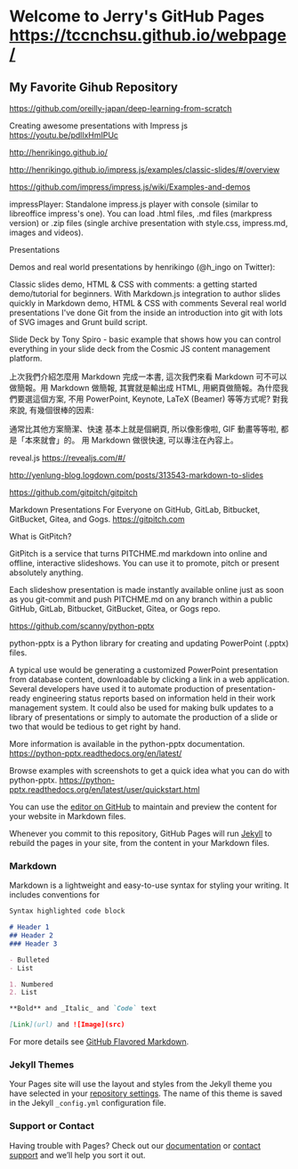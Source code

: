 # Welcome to Jerry's GitHub Pages    https://tccnchsu.github.io/webpage/

## My Favorite Gihub Repository

https://github.com/oreilly-japan/deep-learning-from-scratch


Creating awesome presentations with Impress js
https://youtu.be/pdllxHmIPUc

http://henrikingo.github.io/

http://henrikingo.github.io/impress.js/examples/classic-slides/#/overview


https://github.com/impress/impress.js/wiki/Examples-and-demos

impressPlayer: Standalone impress.js player with console (similar to libreoffice impress's one). You can load .html files, .md files (markpress version) or .zip files (single archive presentation with style.css, impress.md, images and videos).

Presentations

Demos and real world presentations by henrikingo (@h_ingo on Twitter):

Classic slides demo, HTML & CSS with comments: a getting started demo/tutorial for beginners.
With Markdown.js integration to author slides quickly in Markdown demo, HTML & CSS with comments
Several real world presentations I've done
Git from the inside an introduction into git with lots of SVG images and Grunt build script.

Slide Deck by Tony Spiro - basic example that shows how you can control everything in your slide deck from the Cosmic JS content management platform.

上次我們介紹怎麼用 Markdown 完成一本書, 這次我們來看 Markdown 可不可以做簡報。用 Markdown 做簡報, 其實就是輸出成 HTML, 用網頁做簡報。為什麼我們要選這個方案, 不用 PowerPoint, Keynote, LaTeX (Beamer) 等等方式呢? 對我來說, 有幾個很棒的因素:

通常比其他方案簡潔、快速
基本上就是個網頁, 所以像影像啦, GIF 動畫等等啦, 都是「本來就會」的。
用 Markdown 做很快速, 可以專注在內容上。

reveal.js
https://revealjs.com/#/



http://yenlung-blog.logdown.com/posts/313543-markdown-to-slides


https://github.com/gitpitch/gitpitch  

Markdown Presentations For Everyone on GitHub, GitLab, Bitbucket, GitBucket, Gitea, and Gogs. https://gitpitch.com

What is GitPitch?

GitPitch is a service that turns PITCHME.md markdown into online and offline, interactive slideshows. You can use it to promote, pitch or present absolutely anything.

Each slideshow presentation is made instantly available online just as soon as you git-commit and push PITCHME.md on any branch within a public GitHub, GitLab, Bitbucket, GitBucket, Gitea, or Gogs repo.

https://github.com/scanny/python-pptx

python-pptx is a Python library for creating and updating PowerPoint (.pptx) files.

A typical use would be generating a customized PowerPoint presentation from database content, downloadable by clicking a link in a web application. Several developers have used it to automate production of presentation-ready engineering status reports based on information held in their work management system. It could also be used for making bulk updates to a library of presentations or simply to automate the production of a slide or two that would be tedious to get right by hand.

More information is available in the python-pptx documentation.
https://python-pptx.readthedocs.org/en/latest/

Browse examples with screenshots to get a quick idea what you can do with python-pptx. 
https://python-pptx.readthedocs.org/en/latest/user/quickstart.html



You can use the [editor on GitHub](https://github.com/tccnchsu/webpage/edit/master/README.md) to maintain and preview the content for your website in Markdown files.

Whenever you commit to this repository, GitHub Pages will run [Jekyll](https://jekyllrb.com/) to rebuild the pages in your site, from the content in your Markdown files.

### Markdown

Markdown is a lightweight and easy-to-use syntax for styling your writing. It includes conventions for

```markdown
Syntax highlighted code block

# Header 1    
## Header 2
### Header 3

- Bulleted
- List

1. Numbered
2. List

**Bold** and _Italic_ and `Code` text

[Link](url) and ![Image](src)
```

For more details see [GitHub Flavored Markdown](https://guides.github.com/features/mastering-markdown/).

### Jekyll Themes

Your Pages site will use the layout and styles from the Jekyll theme you have selected in your [repository settings](https://github.com/tccnchsu/webpage/settings). The name of this theme is saved in the Jekyll `_config.yml` configuration file.

### Support or Contact

Having trouble with Pages? Check out our [documentation](https://help.github.com/categories/github-pages-basics/) or [contact support](https://github.com/contact) and we’ll help you sort it out.
